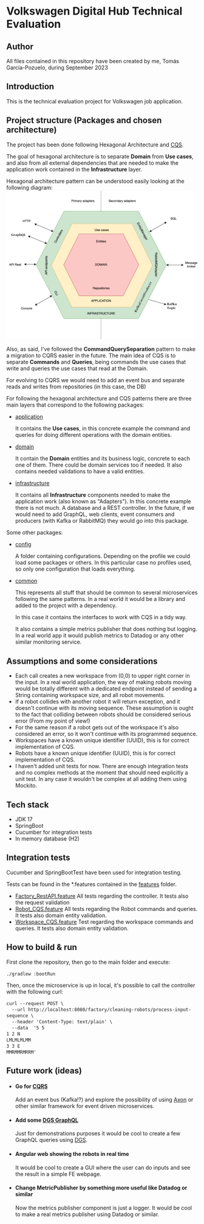 # Volkswagen Digital Hub Technical Evaluation

## Author
All files contained in this repository have been created by me, Tomás García-Pozuelo, during September 2023

## Introduction
This is the technical evaluation project for Volkswagen job application.

## Project structure (Packages and chosen architecture)
The project has been done following Hexagonal Architecture and [CQS](https://martinfowler.com/bliki/CommandQuerySeparation.html).

The goal of hexagonal architecture is to separate **Domain** from **Use cases**, and also from all external dependencies that are needed to make the application work contained in the **Infrastructure** layer.

Hexagonal architecture pattern can be understood easily looking at the following diagram:
![hexagonalArchitecture.png](static%2FhexagonalArchitecture.png)

Also, as said, I've followed the **CommandQuerySeparation** pattern to make a migration to CQRS easier in the future.
The main idea of CQS is to separate **Commands** and **Queries**, being commands the use cases that write and queries the
use cases that read at the Domain.

For evolving to CQRS we would need to add an event bus and separate reads and writes from repositories (in this case, the DB)

For following the hexagonal architecture and CQS patterns there are three main layers that correspond to the following packages:

- [application](src%2Fmain%2Fkotlin%2Fcom%2Fvolkswagen%2Ftechchallenge%2Fapplication)

  It contains the **Use cases**, in this concrete example the command and queries for doing different operations with the domain entities.

 
- [domain](src%2Fmain%2Fkotlin%2Fcom%2Fvolkswagen%2Ftechchallenge%2Fdomain) 

  It contain the **Domain** entities and its business logic, concrete to each one of them. There could be domain services too if needed. It also contains needed validations to have a valid entities. 


- [infrastructure](src%2Fmain%2Fkotlin%2Fcom%2Fvolkswagen%2Ftechchallenge%2Finfrastructure)
  
  It contains all **Infrastructure** components needed to make the application work (also known as "Adapters"). In this concrete example there is not much. A database and a REST controller. In the future, if we would need to add GraphQL, web clients, event consumers and producers (with Kafka or RabbitMQ) they would go into this package.

Some other packages:
- [config](src%2Fmain%2Fkotlin%2Fcom%2Fvolkswagen%2Ftechchallenge%2Fconfig)

  A folder containing configurations. Depending on the profile we could load some packages or others. In this particular case no profiles used, so only one configuration that loads everything.


- [common](src%2Fmain%2Fkotlin%2Fcom%2Fvolkswagen%2Fcommon)

  This represents all stuff that should be common to several microservices following the same patterns. In a real world it would be a library and added to the project with a dependency.
  
  In this case it contains the interfaces to work with CQS in a tidy way.

  It also contains a simple metrics publisher that does nothing but logging. In a real world app it would publish metrics to Datadog or any other similar monitoring service.  

## Assumptions and some considerations
- Each call creates a new workspace from (0,0) to upper right corner in the input. In a real world application, the way of making robots moving would be totally different with a dedicated endpoint instead of sending a String containing workspace size, and all robot movements. 
- If a robot collides with another robot it will return exception, and it doesn't continue with its moving sequence. These assumption is ought to the fact that colliding between robots should be considered serious error (From my point of view!)
- For the same reason if a robot gets out of the workspace it's also considered an error, so it won't continue with its programmed sequence.
- Workspaces have a known unique identifier (UUID), this is for correct implementation of CQS.
- Robots have a known unique identifier (UUID), this is for correct implementation of CQS.
- I haven't added unit tests for now. There are enough integration tests and no complex methods at the moment that should need explicitly a unit test. In any case it wouldn't be complex at all adding them using Mockito.

## Tech stack
- JDK 17
- SpringBoot
- Cucumber for integration tests
- In memory database (H2)

## Integration tests
Cucumber and SpringBootTest have been used for integration testing.

Tests can be found in the *.features contained in the [features](src%2Ftest%2Fresources%2Ffeatures) folder.
- [Factory_RestAPI.feature](src%2Ftest%2Fresources%2Ffeatures%2FFactory_RestAPI.feature) All tests regarding the controller. It tests also the request validation
- [Robot_CQS.feature](src%2Ftest%2Fresources%2Ffeatures%2FRobot_CQS.feature) All tests regarding the Robot commands and queries. It tests also domain entity validation.
- [Workspace_CQS.feature](src%2Ftest%2Fresources%2Ffeatures%2FWorkspace_CQS.feature) Test regarding the workspace commands and queries. It tests also domain entity validation.

## How to build & run

First clone the repository, then go to the main folder and execute:
```
./gradlew :bootRun
```

Then, once the microservice is up in local, it's possible to call the controller with the following curl:
```
curl --request POST \
  --url http://localhost:8080/factory/cleaning-robots/process-input-sequence \
  --header 'Content-Type: text/plain' \
  --data  '5 5
1 2 N
LMLMLMLMM
3 3 E
MMRMMRMRRM'
```

## Future work (ideas)
- #### Go for [CQRS](https://martinfowler.com/bliki/CQRS.html)
  Add an event bus (Kafka!?) and explore the possibility of using [Axon](https://www.axoniq.io/) or other similar framework for event driven microservices.
- #### Add some [DGS GraphQL](https://netflix.github.io/dgs/)
  Just for demonstrations purposes it would be cool to create a few GraphQL queries using [DGS](https://netflix.github.io/dgs/).
- #### Angular web showing the robots in real time
  It would be cool to create a GUI where the user can do inputs and see the result in a simple FE webpage.
- #### Change MetricPublisher by something more useful like Datadog or similar
  Now the metrics publisher component is just a logger. It would be cool to make a real metrics publisher using Datadog or similar.
